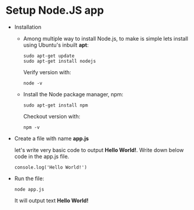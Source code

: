 # Setup Node.JS app

* Installation

  * Among multiple way to install Node.js, to make is simple lets install using Ubuntu's inbuilt **apt**:
 
    ```
    sudo apt-get update
    sudo apt-get install nodejs
    ```
    Verify version with:
    ```
    node -v
    ```
    
  * Install the Node package manager, npm:

    ```
    sudo apt-get install npm
    ```
    Checkout version with:
    ```
    npm -v
    ```
* Create a file with name **app.js**
  
  let's write very basic code to output **Hello World!**. Write down below code in the app.js file.
  
  `
  console.log('Hello World!')
  `
* Run the file:
  
  ```script
  node app.js
  ```
  It will output text **Hello World!**